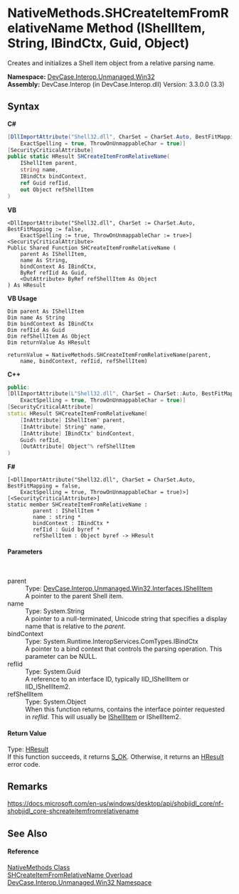 # NativeMethods.SHCreateItemFromRelativeName Method (IShellItem, String, IBindCtx, Guid, Object)
 

Creates and initializes a Shell item object from a relative parsing name.

**Namespace:**&nbsp;<a href="N_DevCase_Interop_Unmanaged_Win32">DevCase.Interop.Unmanaged.Win32</a><br />**Assembly:**&nbsp;DevCase.Interop (in DevCase.Interop.dll) Version: 3.3.0.0 (3.3)

## Syntax

**C#**<br />
``` C#
[DllImportAttribute("Shell32.dll", CharSet = CharSet.Auto, BestFitMapping = false, 
	ExactSpelling = true, ThrowOnUnmappableChar = true)]
[SecurityCriticalAttribute]
public static HResult SHCreateItemFromRelativeName(
	IShellItem parent,
	string name,
	IBindCtx bindContext,
	ref Guid refIid,
	out Object refShellItem
)
```

**VB**<br />
``` VB
<DllImportAttribute("Shell32.dll", CharSet := CharSet.Auto, BestFitMapping := false, 
	ExactSpelling := true, ThrowOnUnmappableChar := true>]
<SecurityCriticalAttribute>
Public Shared Function SHCreateItemFromRelativeName ( 
	parent As IShellItem,
	name As String,
	bindContext As IBindCtx,
	ByRef refIid As Guid,
	<OutAttribute> ByRef refShellItem As Object
) As HResult
```

**VB Usage**<br />
``` VB Usage
Dim parent As IShellItem
Dim name As String
Dim bindContext As IBindCtx
Dim refIid As Guid
Dim refShellItem As Object
Dim returnValue As HResult

returnValue = NativeMethods.SHCreateItemFromRelativeName(parent, 
	name, bindContext, refIid, refShellItem)
```

**C++**<br />
``` C++
public:
[DllImportAttribute(L"Shell32.dll", CharSet = CharSet::Auto, BestFitMapping = false, 
	ExactSpelling = true, ThrowOnUnmappableChar = true)]
[SecurityCriticalAttribute]
static HResult SHCreateItemFromRelativeName(
	[InAttribute] IShellItem^ parent, 
	[InAttribute] String^ name, 
	[InAttribute] IBindCtx^ bindContext, 
	Guid% refIid, 
	[OutAttribute] Object^% refShellItem
)
```

**F#**<br />
``` F#
[<DllImportAttribute("Shell32.dll", CharSet = CharSet.Auto, BestFitMapping = false, 
	ExactSpelling = true, ThrowOnUnmappableChar = true)>]
[<SecurityCriticalAttribute>]
static member SHCreateItemFromRelativeName : 
        parent : IShellItem * 
        name : string * 
        bindContext : IBindCtx * 
        refIid : Guid byref * 
        refShellItem : Object byref -> HResult 

```


#### Parameters
&nbsp;<dl><dt>parent</dt><dd>Type: <a href="T_DevCase_Interop_Unmanaged_Win32_Interfaces_IShellItem">DevCase.Interop.Unmanaged.Win32.Interfaces.IShellItem</a><br />A pointer to the parent Shell item.</dd><dt>name</dt><dd>Type: System.String<br />A pointer to a null-terminated, Unicode string that specifies a display name that is relative to the *parent*.</dd><dt>bindContext</dt><dd>Type: System.Runtime.InteropServices.ComTypes.IBindCtx<br />A pointer to a bind context that controls the parsing operation. This parameter can be NULL.</dd><dt>refIid</dt><dd>Type: System.Guid<br />A reference to an interface ID, typically IID_IShellItem or IID_IShellItem2.</dd><dt>refShellItem</dt><dd>Type: System.Object<br />When this function returns, contains the interface pointer requested in *refIid*. This will usually be <a href="T_DevCase_Interop_Unmanaged_Win32_Interfaces_IShellItem">IShellItem</a> or IShellItem2.</dd></dl>

#### Return Value
Type: <a href="T_DevCase_Interop_Unmanaged_Win32_Enums_HResult">HResult</a><br />If this function succeeds, it returns <a href="T_DevCase_Interop_Unmanaged_Win32_Enums_HResult">S_OK</a>. Otherwise, it returns an <a href="T_DevCase_Interop_Unmanaged_Win32_Enums_HResult">HResult</a> error code.

## Remarks
<a href="https://docs.microsoft.com/en-us/windows/desktop/api/shobjidl_core/nf-shobjidl_core-shcreateitemfromrelativename" target="_blank">https://docs.microsoft.com/en-us/windows/desktop/api/shobjidl_core/nf-shobjidl_core-shcreateitemfromrelativename</a>

## See Also


#### Reference
<a href="T_DevCase_Interop_Unmanaged_Win32_NativeMethods">NativeMethods Class</a><br /><a href="Overload_DevCase_Interop_Unmanaged_Win32_NativeMethods_SHCreateItemFromRelativeName">SHCreateItemFromRelativeName Overload</a><br /><a href="N_DevCase_Interop_Unmanaged_Win32">DevCase.Interop.Unmanaged.Win32 Namespace</a><br />